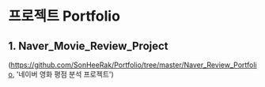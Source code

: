 # 프로젝트 Portfolio

## 1. Naver_Movie_Review_Project
(https://github.com/SonHeeRak/Portfolio/tree/master/Naver_Review_Portfolio, '네이버 영화 평점 분석 프로젝트')

